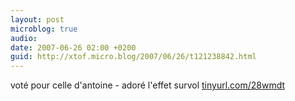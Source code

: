 ```yaml
---
layout: post
microblog: true
audio: 
date: 2007-06-26 02:00 +0200
guid: http://xtof.micro.blog/2007/06/26/t121238842.html
---
```

voté pour celle d'antoine - adoré l'effet survol [tinyurl.com/28wmdt](http://tinyurl.com/28wmdt)
